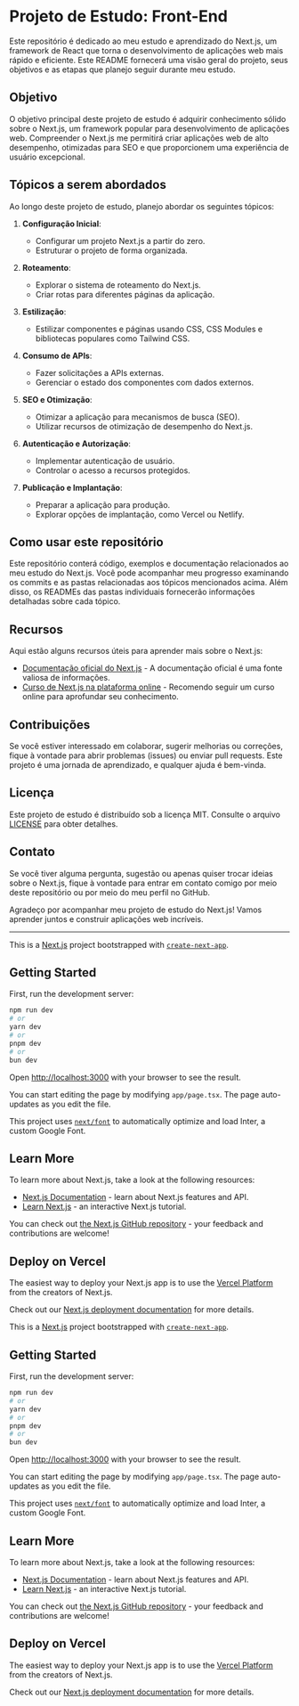 Projeto de Estudo: Front-End
========================================

Este repositório é dedicado ao meu estudo e aprendizado do Next.js, um framework de React que torna o desenvolvimento de aplicações web mais rápido e eficiente. Este README fornecerá uma visão geral do projeto, seus objetivos e as etapas que planejo seguir durante meu estudo.

Objetivo
--------

O objetivo principal deste projeto de estudo é adquirir conhecimento sólido sobre o Next.js, um framework popular para desenvolvimento de aplicações web. Compreender o Next.js me permitirá criar aplicações web de alto desempenho, otimizadas para SEO e que proporcionem uma experiência de usuário excepcional.

Tópicos a serem abordados
-------------------------

Ao longo deste projeto de estudo, planejo abordar os seguintes tópicos:

1.  **Configuração Inicial**:
    
    *   Configurar um projeto Next.js a partir do zero.
    *   Estruturar o projeto de forma organizada.
2.  **Roteamento**:
    
    *   Explorar o sistema de roteamento do Next.js.
    *   Criar rotas para diferentes páginas da aplicação.
3.  **Estilização**:
    
    *   Estilizar componentes e páginas usando CSS, CSS Modules e bibliotecas populares como Tailwind CSS.
4.  **Consumo de APIs**:
    
    *   Fazer solicitações a APIs externas.
    *   Gerenciar o estado dos componentes com dados externos.
5.  **SEO e Otimização**:
    
    *   Otimizar a aplicação para mecanismos de busca (SEO).
    *   Utilizar recursos de otimização de desempenho do Next.js.
6.  **Autenticação e Autorização**:
    
    *   Implementar autenticação de usuário.
    *   Controlar o acesso a recursos protegidos.
7.  **Publicação e Implantação**:
    
    *   Preparar a aplicação para produção.
    *   Explorar opções de implantação, como Vercel ou Netlify.

Como usar este repositório
--------------------------

Este repositório conterá código, exemplos e documentação relacionados ao meu estudo do Next.js. Você pode acompanhar meu progresso examinando os commits e as pastas relacionadas aos tópicos mencionados acima. Além disso, os READMEs das pastas individuais fornecerão informações detalhadas sobre cada tópico.

Recursos
--------

Aqui estão alguns recursos úteis para aprender mais sobre o Next.js:

*   [Documentação oficial do Next.js](https://nextjs.org/docs) - A documentação oficial é uma fonte valiosa de informações.
*   [Curso de Next.js na plataforma online](https://www.example.com) - Recomendo seguir um curso online para aprofundar seu conhecimento.

Contribuições
-------------

Se você estiver interessado em colaborar, sugerir melhorias ou correções, fique à vontade para abrir problemas (issues) ou enviar pull requests. Este projeto é uma jornada de aprendizado, e qualquer ajuda é bem-vinda.

Licença
-------

Este projeto de estudo é distribuído sob a licença MIT. Consulte o arquivo [LICENSE](LICENSE) para obter detalhes.

Contato
-------

Se você tiver alguma pergunta, sugestão ou apenas quiser trocar ideias sobre o Next.js, fique à vontade para entrar em contato comigo por meio deste repositório ou por meio do meu perfil no GitHub.

Agradeço por acompanhar meu projeto de estudo do Next.js! Vamos aprender juntos e construir aplicações web incríveis.

---
This is a [Next.js](https://nextjs.org/) project bootstrapped with [`create-next-app`](https://github.com/vercel/next.js/tree/canary/packages/create-next-app).

## Getting Started

First, run the development server:

```bash
npm run dev
# or
yarn dev
# or
pnpm dev
# or
bun dev
```

Open [http://localhost:3000](http://localhost:3000) with your browser to see the result.

You can start editing the page by modifying `app/page.tsx`. The page auto-updates as you edit the file.

This project uses [`next/font`](https://nextjs.org/docs/basic-features/font-optimization) to automatically optimize and load Inter, a custom Google Font.

## Learn More

To learn more about Next.js, take a look at the following resources:

- [Next.js Documentation](https://nextjs.org/docs) - learn about Next.js features and API.
- [Learn Next.js](https://nextjs.org/learn) - an interactive Next.js tutorial.

You can check out [the Next.js GitHub repository](https://github.com/vercel/next.js/) - your feedback and contributions are welcome!

## Deploy on Vercel

The easiest way to deploy your Next.js app is to use the [Vercel Platform](https://vercel.com/new?utm_medium=default-template&filter=next.js&utm_source=create-next-app&utm_campaign=create-next-app-readme) from the creators of Next.js.

Check out our [Next.js deployment documentation](https://nextjs.org/docs/deployment) for more details.

This is a [Next.js](https://nextjs.org/) project bootstrapped with [`create-next-app`](https://github.com/vercel/next.js/tree/canary/packages/create-next-app).

## Getting Started

First, run the development server:

```bash
npm run dev
# or
yarn dev
# or
pnpm dev
# or
bun dev
```

Open [http://localhost:3000](http://localhost:3000) with your browser to see the result.

You can start editing the page by modifying `app/page.tsx`. The page auto-updates as you edit the file.

This project uses [`next/font`](https://nextjs.org/docs/basic-features/font-optimization) to automatically optimize and load Inter, a custom Google Font.

## Learn More

To learn more about Next.js, take a look at the following resources:

- [Next.js Documentation](https://nextjs.org/docs) - learn about Next.js features and API.
- [Learn Next.js](https://nextjs.org/learn) - an interactive Next.js tutorial.

You can check out [the Next.js GitHub repository](https://github.com/vercel/next.js/) - your feedback and contributions are welcome!

## Deploy on Vercel

The easiest way to deploy your Next.js app is to use the [Vercel Platform](https://vercel.com/new?utm_medium=default-template&filter=next.js&utm_source=create-next-app&utm_campaign=create-next-app-readme) from the creators of Next.js.

Check out our [Next.js deployment documentation](https://nextjs.org/docs/deployment) for more details.

